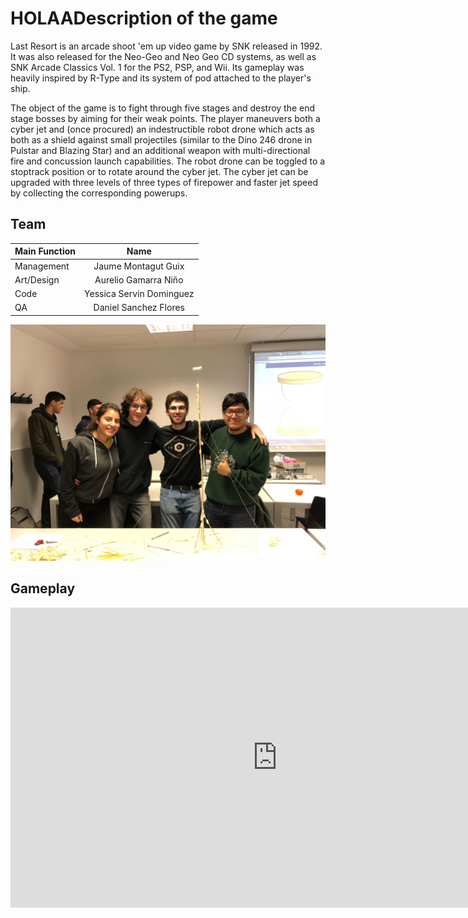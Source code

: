 # HOLAADescription of the game
Last Resort is an arcade shoot 'em up video game by SNK released in 1992. It was also released for the Neo-Geo and Neo Geo CD systems, as well as SNK Arcade Classics Vol. 1 for the PS2, PSP, and Wii. Its gameplay was heavily inspired by R-Type and its system of pod attached to the player's ship.

The object of the game is to fight through five stages and destroy the end stage bosses by aiming for their weak points. The player maneuvers both a cyber jet and (once procured) an indestructible robot drone which acts as both as a shield against small projectiles (similar to the Dino 246 drone in Pulstar and Blazing Star) and an additional weapon with multi-directional fire and concussion launch capabilities. The robot drone can be toggled to a stoptrack position or to rotate around the cyber jet. The cyber jet can be upgraded with three levels of three types of firepower and faster jet speed by collecting the corresponding powerups.

## Team

| Main Function	        | Name  | 
| ------------- |:-------------:|
| Management      | Jaume Montagut Guix |
| Art/Design      | Aurelio Gamarra Niño      |
| Code | Yessica Servin Dominguez      |
| QA | Daniel Sanchez Flores      |

![Team JADY](https://raw.githubusercontent.com/Dasanch/Project_1_JADY_UPC/master/docs/Team_JADY.png)

## Gameplay
<iframe width="854" height="480" src="https://www.youtube.com/embed/aybhwlEV0EM" frameborder="0" allow="autoplay; encrypted-media" allowfullscreen></iframe>

